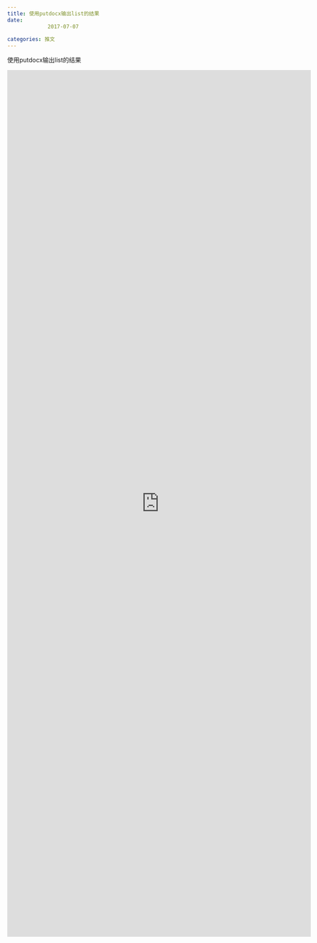 ```yaml
---
title: 使用putdocx输出list的结果
date: 
             2017-07-07
            
categories: 推文
---
```

使用putdocx输出list的结果<!--more-->
<iframe src="http://202.114.234.173:8669/appbbs/Stata_Article/@使用putdocx输出list的结果.htm" width="700px" height="2000px" scrolling="auto" frameborder=0 ></iframe>